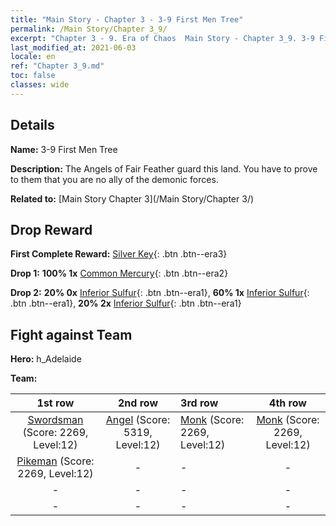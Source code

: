 ```yaml
---
title: "Main Story - Chapter 3 - 3-9 First Men Tree"
permalink: /Main Story/Chapter 3_9/
excerpt: "Chapter 3 - 9. Era of Chaos  Main Story - Chapter 3_9. 3-9 First Men Tree"
last_modified_at: 2021-06-03
locale: en
ref: "Chapter 3_9.md"
toc: false
classes: wide
---
```


## Details

 **Name:** 3-9 First Men Tree

 **Description:** The Angels of Fair Feather guard this land. You have to prove to them that you are no ally of the demonic forces.

 **Related to:** [Main Story Chapter 3](/Main Story/Chapter 3/)

## Drop Reward

 **First Complete Reward:** [Silver Key](/Items/con_693/){: .btn .btn--era3}

 **Drop 1:** **100% 1x** [Common Mercury](/Items/mat_8/){: .btn .btn--era2}

 **Drop 2:** **20% 0x** [Inferior Sulfur](/Items/mat_3/){: .btn .btn--era1}, **60% 1x** [Inferior Sulfur](/Items/mat_3/){: .btn .btn--era1}, **20% 2x** [Inferior Sulfur](/Items/mat_3/){: .btn .btn--era1}


## Fight against Team
 **Hero:** h_Adelaide

 **Team:**


  | 1st row | 2nd row | 3rd row | 4th row |
  |:----:|:----:|:----|:----:|
  | [Swordsman](/units/Swordsman/) (Score: 2269, Level:12)  | [Angel](/units/Angel/) (Score: 5319, Level:12)  | [Monk](/units/Monk/) (Score: 2269, Level:12)  | [Monk](/units/Monk/) (Score: 2269, Level:12)  |
  | [Pikeman](/units/Pikeman/) (Score: 2269, Level:12)  | - | - | - |
  | - | - | - | - |
  | - | - | - | - |


